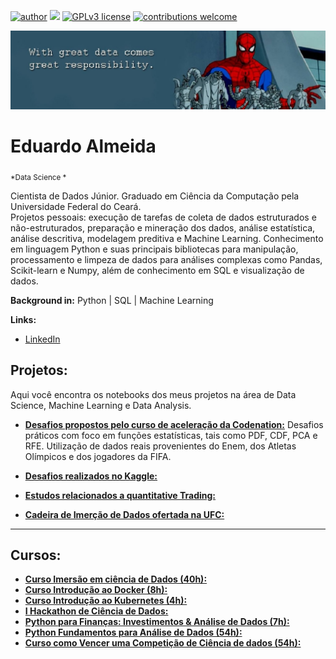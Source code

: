 [![author](https://img.shields.io/badge/author-Eduardo%20Almeida-red.svg)](https://www.linkedin.com/in/eduardo-almeida-814a676a/) [![](https://img.shields.io/badge/python-3.7+-blue.svg)](https://www.python.org/downloads/release/python-365/) [![GPLv3 license](https://img.shields.io/badge/License-GPLv3-blue.svg)](http://perso.crans.org/besson/LICENSE.html) [![contributions welcome](https://img.shields.io/badge/contributions-welcome-brightgreen.svg?style=flat)](https://github.com/eduardo-almeida)

<p align="center">
  <img src="banner.jpeg" >
</p>    
  
# Eduardo Almeida 
<sub>*Data Science *</sub>  

Cientista de Dados Júnior. Graduado em Ciência da Computação pela Universidade Federal do Ceará.   
Projetos pessoais: execução de tarefas de coleta de dados estruturados e não-estruturados, preparação e mineração dos dados, análise estatística, análise descritiva, modelagem preditiva e Machine Learning. Conhecimento em linguagem Python e suas principais bibliotecas para manipulação, processamento e limpeza de dados para análises complexas como Pandas, Scikit-learn e Numpy, além de conhecimento em SQL e visualização de dados.    

**Background in:** Python | SQL | Machine Learning  

**Links:**
* [LinkedIn](https://www.linkedin.com/in/eduardo-almeida-814a676a/)


## Projetos:

Aqui você encontra os notebooks dos meus projetos na área de Data Science, Machine Learning e Data Analysis. 

* [**Desafios propostos pelo curso de aceleração da Codenation:**](https://github.com/eduardo-almeida/Data_Science/tree/master/Codenation) Desafios práticos com foco em funções estatísticas, tais como PDF, CDF, PCA e RFE. Utilização de dados reais provenientes do Enem, dos Atletas Olímpicos e dos jogadores da FIFA.


* [**Desafios realizados no Kaggle:**](https://github.com/eduardo-almeida/Data_Science/tree/master/Kaggle)
* [**Estudos relacionados a quantitative Trading:**](https://github.com/eduardo-almeida/Data_Science/tree/master/Trading)
* [**Cadeira de Imerção de Dados ofertada na UFC:**](https://github.com/eduardo-almeida/data-science-cookbook)
---
## Cursos:
 
* [**Curso Imersão em ciência de Dados (40h):**](https://drive.google.com/file/d/1EIDIyn8AUL4VAziqoQneSJcIP6_jUUVR/view)
* [**Curso Introdução ao Docker (8h):**](https://drive.google.com/file/d/1jeYVcLbMzI5ex3n_TYZZTl7QzW95Irbg/view)
* [**Curso Introdução ao Kubernetes (4h):**](https://drive.google.com/file/d/11XmwTbvc4JqA4xVcBqkr6XEL-dFLV0Ju/view)
* [**I Hackathon de Ciência de Dados:**](https://drive.google.com/file/d/16a5Z-sOdFxARrK9HN1lixLmTWtHzkkdP/view)
* [**Python para Finanças: Investimentos & Análise de Dados (7h):**](https://www.udemy.com/certificate/UC-b5ec8341-d243-4c5e-8e59-f432018826ed/)
* [**Python Fundamentos para Análise de Dados (54h):**](https://www.datascienceacademy.com.br/course?courseid=python-fundamentos)
* [**Curso como Vencer uma Competição de Ciência de dados (54h):**](https://www.coursera.org/learn/competitive-data-science?specialization=aml)
